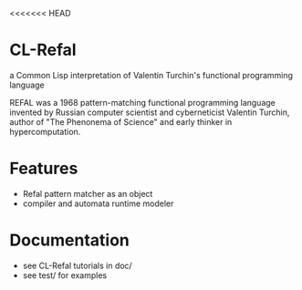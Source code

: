<<<<<<< HEAD
# CL-Refal 
a Common Lisp interpretation of Valentin Turchin's functional programming language

REFAL was a 1968 pattern-matching functional programming language invented by Russian computer scientist and cyberneticist Valentin Turchin, author of "The Phenonema of Science" and early thinker in hypercomputation.

# Features
* Refal pattern matcher as an object
* compiler and automata runtime modeler

# Documentation
* see CL-Refal tutorials in doc/
* see test/ for examples

